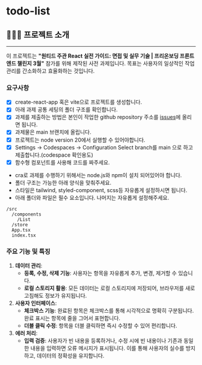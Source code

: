 # todo-list



## 🧑🏻‍💻 프로젝트 소개

---

이 프로젝트는 **"원티드 주관 React 실전 가이드: 면접 및 실무 기술 | 프리온보딩 프론트엔드 챌린지 3월"** 참가를 위해 제작된 사전 과제입니다. 목표는 사용자의 일상적인 작업 관리를 간소화하고 효율화하는 것입니다.

### 요구사항

- [x]  create-react-app 혹은 vite으로 프로젝트를 생성합니다.
- [x]  아래 과제 공통 세팅의 폴더 구조를 확인합니다.
- [x]  과제를 제출하는 방법은 본인이 작업한 github repository 주소를 [issues](https://github.com/summerdidi/wanted-pre-onboarding-frontend-challenge-19/issues)에 올리면 됩니다.
- [x]  과제물은 main 브랜치에 올립니다.
- [x]  프로젝트는 node version 20에서 실행할 수 있어야합니다.
- [x]  Settings -> Codespaces -> Configuration Select branch를 main 으로 하고 제출합니다.(codespace 확인용도)
- [x]  함수형 컴포넌트를 사용해 코드를 짜주세요.
- cra로 과제를 수행하기 위해서는 node.js와 npm이 설치 되어있어야 합니다.
- 폴더 구조는 가능한 아래 양식을 맞춰주세요.
- 스타일은 tailwind, styled-component, scss등 자유롭게 설정하시면 됩니다.
- 아래 폴더와 파일은 필수 요소입니다. 나머지는 자유롭게 설정해주세요.

```
/src
  /components
    /List
  /store
  App.tsx
  index.tsx

```

### **주요 기능 및 특징**

1. **데이터 관리**:
    - **등록, 수정, 삭제 기능**: 사용자는 항목을 자유롭게 추가, 변경, 제거할 수 있습니다.
    - **로컬 스토리지 활용**: 모든 데이터는 로컬 스토리지에 저장되어, 브라우저를 새로고침해도 정보가 유지됩니다.
2. **사용자 인터페이스**:
    - **체크박스 기능**: 완료된 항목은 체크박스를 통해 시각적으로 명확히 구분됩니다. 완료 표시는 항목에 줄을 그어서 표현합니다.
    - **더블 클릭 수정**: 항목을 더블 클릭하면 즉시 수정할 수 있어 편리합니다.
3. **에러 처리**:
    - **입력 검증**: 사용자가 빈 내용을 등록하거나, 수정 시에 빈 내용이나 기존과 동일한 내용을 입력하면 오류 메시지가 표시됩니다. 이를 통해 사용자의 실수를 방지하고, 데이터의 정확성을 유지합니다.
